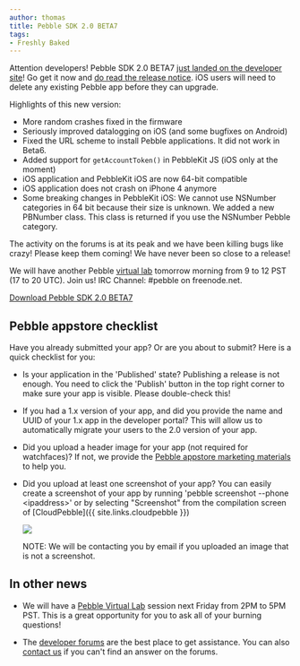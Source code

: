 ```yaml
---
author: thomas
title: Pebble SDK 2.0 BETA7
tags:
- Freshly Baked
---
```


Attention developers! Pebble SDK 2.0 BETA7 [just landed on the developer site](/sdk/download)! Go get it now and [do read the release notice](/sdk/changelogs/2.0-BETA7). iOS users will need to delete any existing Pebble app before they can upgrade.



Highlights of this new version:

 - More random crashes fixed in the firmware
 - Seriously improved datalogging on iOS (and some bugfixes on Android)
 - Fixed the URL scheme to install Pebble applications. It did not work in Beta6.
 - Added support for `getAccountToken()` in PebbleKit JS (iOS only at the moment)
 - iOS application and PebbleKit iOS are now 64-bit compatible
 - iOS application does not crash on iPhone 4 anymore
 - Some breaking changes in PebbleKit iOS: We cannot use NSNumber categories in 64 bit because their size is unknown. We added a new PBNumber class. This class is returned if you use the NSNumber Pebble category.

The activity on the forums is at its peak and we have been killing bugs like crazy! Please keep them coming! We have never been so close to a release!

We will have another Pebble [virtual lab](https://pebbledev-virtuallab-0120.eventbrite.com) tomorrow morning from 9 to 12 PST (17 to 20 UTC). Join us! IRC Channel: #pebble on freenode.net.

[Download Pebble SDK 2.0 BETA7](/sdk/download)

## Pebble appstore checklist

Have you already submitted your app? Or are you about to submit? Here is a quick checklist for you:

 * Is your application in the 'Published' state? Publishing a release is not enough. You need to click the 'Publish' button in the top right corner to make sure your app is visible. Please double-check this!

 * If you had a 1.x version of your app, and did you provide the name and UUID of your 1.x app in the developer portal? This will allow us to automatically migrate your users to the 2.0 version of your app.

 * Did you upload a header image for your app (not required for watchfaces)? If not, we provide the [Pebble appstore marketing materials](/guides/appstore-publishing/appstore-assets/) to help you.

 * Did you upload at least one screenshot of your app? You can easily create a screenshot of your app by running 'pebble screenshot --phone \<ipaddress>' or by selecting "Screenshot" from the compilation screen of [CloudPebble]({{ site.links.cloudpebble }})

	 ![](/images/blog/screenshot_cloudpebble.png)

	 NOTE: We will be contacting you by email if you uploaded an image that is not a screenshot.

## In other news

* We will have a [Pebble Virtual Lab](http://pebbledev-virtuallab-20140131.eventbrite.com) session next Friday from 2PM to 5PM PST. This is a great opportunity for you to ask all of your burning questions!

* The [developer forums](https://forums.getpebble.com/categories/developer-discussion) are the best place to get assistance. You can also [contact us](/contact) if you can't find an answer on the forums.
